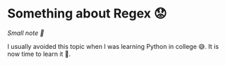 # Something about Regex :worried:

_Small note 📝_

I usually avoided this topic when I was learning Python in college 😅.
It is now time to learn it 📖.
